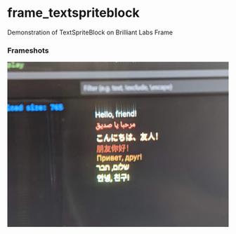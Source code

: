 # frame_textspriteblock

Demonstration of TextSpriteBlock on Brilliant Labs Frame

### Frameshots

![Frameshot1](docs/frameshot1.png)